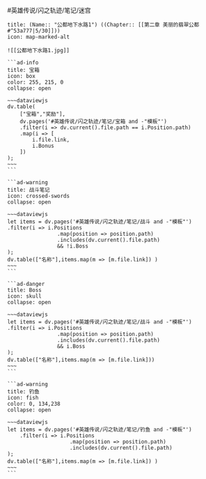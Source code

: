 #英雄传说/闪之轨迹/笔记/迷宫 
````ad-quote
title: (Name:: "公都地下水路1") ((Chapter:: [[第二章 美丽的翡翠公都#^53a777|5/30]]))
icon: map-marked-alt

![[公都地下水路1.jpg]]

```ad-info
title: 宝箱
icon: box
color: 255, 215, 0
collapse: open

~~~dataviewjs
dv.table(
	["宝箱","奖励"],
	dv.pages('#英雄传说/闪之轨迹/笔记/宝箱 and -"模板"')
	.filter(i => dv.current().file.path == i.Position.path)
	.map(i => [
		i.file.link,
		i.Bonus
	])
);
~~~
```

```ad-warning
title: 战斗笔记
icon: crossed-swords
collapse: open

~~~dataviewjs
let items = dv.pages('#英雄传说/闪之轨迹/笔记/战斗 and -"模板"')
.filter(i => i.Positions
				.map(position => position.path)
				.includes(dv.current().file.path) 
				&& !i.Boss
);
dv.table(["名称"],items.map(m => [m.file.link]) )
~~~
```

```ad-danger
title: Boss
icon: skull
collapse: open

~~~dataviewjs
let items = dv.pages('#英雄传说/闪之轨迹/笔记/战斗 and -"模板"')
.filter(i => i.Positions
				.map(position => position.path)
				.includes(dv.current().file.path) 
				&& i.Boss
);
dv.table(["名称"],items.map(m => [m.file.link]))
~~~
```

```ad-warning
title: 钓鱼
icon: fish
color: 0, 134,238
collapse: open

~~~dataviewjs
let items = dv.pages('#英雄传说/闪之轨迹/笔记/钓鱼 and -"模板"')
	.filter(i => i.Positions
					.map(position => position.path)
					.includes(dv.current().file.path)
);
dv.table(["名称"],items.map(m => [m.file.link]) )
~~~
```
````
